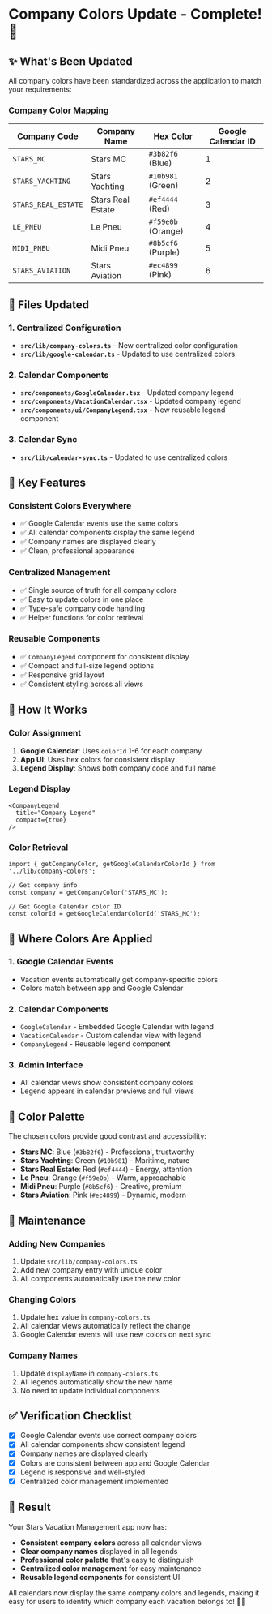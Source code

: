 # Company Colors Update - Complete! 🎨

## ✨ **What's Been Updated**

All company colors have been standardized across the application to match your requirements:

### **Company Color Mapping**

| Company Code | Company Name | Hex Color | Google Calendar ID |
|--------------|--------------|-----------|-------------------|
| `STARS_MC` | Stars MC | `#3b82f6` (Blue) | 1 |
| `STARS_YACHTING` | Stars Yachting | `#10b981` (Green) | 2 |
| `STARS_REAL_ESTATE` | Stars Real Estate | `#ef4444` (Red) | 3 |
| `LE_PNEU` | Le Pneu | `#f59e0b` (Orange) | 4 |
| `MIDI_PNEU` | Midi Pneu | `#8b5cf6` (Purple) | 5 |
| `STARS_AVIATION` | Stars Aviation | `#ec4899` (Pink) | 6 |

## 🔧 **Files Updated**

### 1. **Centralized Configuration**
- **`src/lib/company-colors.ts`** - New centralized color configuration
- **`src/lib/google-calendar.ts`** - Updated to use centralized colors

### 2. **Calendar Components**
- **`src/components/GoogleCalendar.tsx`** - Updated company legend
- **`src/components/VacationCalendar.tsx`** - Updated company legend
- **`src/components/ui/CompanyLegend.tsx`** - New reusable legend component

### 3. **Calendar Sync**
- **`src/lib/calendar-sync.ts`** - Updated to use centralized colors

## 🎯 **Key Features**

### **Consistent Colors Everywhere**
- ✅ Google Calendar events use the same colors
- ✅ All calendar components display the same legend
- ✅ Company names are displayed clearly
- ✅ Clean, professional appearance

### **Centralized Management**
- ✅ Single source of truth for all company colors
- ✅ Easy to update colors in one place
- ✅ Type-safe company code handling
- ✅ Helper functions for color retrieval

### **Reusable Components**
- ✅ `CompanyLegend` component for consistent display
- ✅ Compact and full-size legend options
- ✅ Responsive grid layout
- ✅ Consistent styling across all views

## 🚀 **How It Works**

### **Color Assignment**
1. **Google Calendar**: Uses `colorId` 1-6 for each company
2. **App UI**: Uses hex colors for consistent display
3. **Legend Display**: Shows both company code and full name

### **Legend Display**
```tsx
<CompanyLegend 
  title="Company Legend" 
  compact={true} 
/>
```

### **Color Retrieval**
```tsx
import { getCompanyColor, getGoogleCalendarColorId } from '../lib/company-colors';

// Get company info
const company = getCompanyColor('STARS_MC');

// Get Google Calendar color ID
const colorId = getGoogleCalendarColorId('STARS_MC');
```

## 📱 **Where Colors Are Applied**

### **1. Google Calendar Events**
- Vacation events automatically get company-specific colors
- Colors match between app and Google Calendar

### **2. Calendar Components**
- `GoogleCalendar` - Embedded Google Calendar with legend
- `VacationCalendar` - Custom calendar view with legend
- `CompanyLegend` - Reusable legend component

### **3. Admin Interface**
- All calendar views show consistent company colors
- Legend appears in calendar previews and full views

## 🎨 **Color Palette**

The chosen colors provide good contrast and accessibility:

- **Stars MC**: Blue (`#3b82f6`) - Professional, trustworthy
- **Stars Yachting**: Green (`#10b981`) - Maritime, nature
- **Stars Real Estate**: Red (`#ef4444`) - Energy, attention
- **Le Pneu**: Orange (`#f59e0b`) - Warm, approachable
- **Midi Pneu**: Purple (`#8b5cf6`) - Creative, premium
- **Stars Aviation**: Pink (`#ec4899`) - Dynamic, modern

## 🔄 **Maintenance**

### **Adding New Companies**
1. Update `src/lib/company-colors.ts`
2. Add new company entry with unique color
3. All components automatically use the new color

### **Changing Colors**
1. Update hex value in `company-colors.ts`
2. All calendar views automatically reflect the change
3. Google Calendar events will use new colors on next sync

### **Company Names**
1. Update `displayName` in `company-colors.ts`
2. All legends automatically show the new name
3. No need to update individual components

## ✅ **Verification Checklist**

- [x] Google Calendar events use correct company colors
- [x] All calendar components show consistent legend
- [x] Company names are displayed clearly
- [x] Colors are consistent between app and Google Calendar
- [x] Legend is responsive and well-styled
- [x] Centralized color management implemented

## 🎉 **Result**

Your Stars Vacation Management app now has:
- **Consistent company colors** across all calendar views
- **Clear company names** displayed in all legends
- **Professional color palette** that's easy to distinguish
- **Centralized color management** for easy maintenance
- **Reusable legend components** for consistent UI

All calendars now display the same company colors and legends, making it easy for users to identify which company each vacation belongs to! 🎨✨
